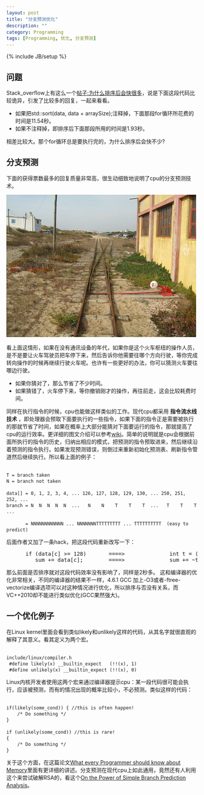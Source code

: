```yaml
---
layout: post
title: "分支预测优化"
description: ""
category: Programming
tags: [Programming, 优化, 分支预测]
---
```

{% include JB/setup %}

## 问题

Stack_overflow上有这么一个[帖子:为什么排序后会快很多](http://stackoverflow.com/questions/11227809/why-is-processing-a-sorted-array-faster-than-an-unsorted-array)，说是下面这段代码比较诡异，引发了比较多的回复，一起来看看。

  <script src="https://gist.github.com/3090254.js?file=gistfile1.cpp">gist</script>


 * 如果把std::sort(data, data + arraySize);注释掉，下面那段for循环所花费的时间是11.54秒。
 * 如果不注释掉，即排序后下面那段所用的时间是1.93秒。

相差比较大。那个for循环总是要执行完的，为什么排序后会快不少?

## 分支预测
  
  下面的获得票数最多的回复质量非常高，很生动细致地说明了cpu的分支预测技术。

   
<img src="/images/train.jpg" alt="Black Cube Theme" class="img-center" width="500px" />

  看上面这情形，如果在没有通讯设备的年代，如果你是这个火车枢纽的操作人员，
是不是要让火车驾驶员把车停下来，然后告诉你他需要往哪个方向行驶，等你完成转向操作的时候再继续行驶火车呢。也许有一些更好的办法，你可以猜测火车要往哪边行驶。

<ul>
<li>如果你猜对了，那么节省了不少时间。</li>
<li> 如果猜错了，火车停下来，等你撤销刚才的操作，再往前走，这会比较耗费时间。</li>
</ul>

同样在执行指令的时候，cpu也能做这样类似的工作。现代cpu都采用 __指令流水线技术__ ，即处理器会预取下面要执行的一些指令，如果下面的指令正是需要被执行的那就节省了时间，如果在概率上大部分能猜对下面要运行的指令，那就提高了cpu的运行效率。更详细的图文介绍可以参考[wiki](http://en.wikipedia.org/wiki/Branch_predictor)。简单的说明就是cpu会根据前面所执行的指令的历史，归纳出相应的模式，把预测的指令预取进来，然后继续沿着预测的指令执行。如果发现预测错误，则倒过来重新初始化预测表、刷新指令管道然后继续执行。所以看上面的例子：

<pre><code>
T = branch taken
N = branch not taken

data[] = 0, 1, 2, 3, 4, ... 126, 127, 128, 129, 130, ... 250, 251, 252, ...
branch = N  N  N  N  N  ...   N    N    T    T    T  ...   T    T    T  ...

       = NNNNNNNNNNNN ... NNNNNNNTTTTTTTTT ... TTTTTTTTTT  (easy to predict)
</code></pre>

 后面作者又加了一条hack，把这段代码重新改写一下：

<pre>
      if (data[c] >= 128)       ====>              int t = (data[c] - 128) >> 31; 
         sum += data[c];        ====>              sum += ~t & data[c];
</pre>

 那么前面是否排序就对这段代码效率没有影响了，同样是2秒多。 这和编译器的优化非常相关，不同的编译器的结果不一样，4.6.1 GCC 加上-O3或者-ftree-vectorize编译选项可以对这种情况进行优化，所以排序与否没有关系，而VC++2010却不能进行类似优化(GCC果然强大)。

## 一个优化例子
 在Linux kernel里面会看到类似likely和unlikely这样的代码，从其名字就很直观的解释了其意义。看其定义为两个宏。
<pre><code>
include/linux/compiler.h
 #define likely(x) __builtin_expect   (!!(x), 1)
 #define unlikely(x) __builtin_expect (!!(x), 0)
</code></pre>

 Linux内核开发者使用这两个宏来通过编译器提示cpu：某一段代码很可能会执行，应该被预测，而有的情况出现的概率比较小，不必预测。类似这样的代码：

<pre><code>
if(likely(some_cond)) { //this is often happen!
    /* Do something */
}

if (unlikely(some_cond)) //this is rare!
{
    /* Do something */
}
</code></pre>

关于这个方面，在这篇论文[What every Programmer should know about Memory](http://www.akkadia.org/drepper/cpumemory.pdf)里面有更详细的讲述。分支预测在现代cpu上如此通用，竟然还有人利用这个来尝试破解RSA的，看这个[On the Power of Simple Branch Prediction Analysis](http://citeseerx.ist.psu.edu/viewdoc/download?doi=10.1.1.80.1438&rep=rep1&type=pdf)。

